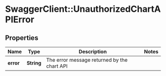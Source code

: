 # SwaggerClient::UnauthorizedChartAPIError

## Properties
Name | Type | Description | Notes
------------ | ------------- | ------------- | -------------
**error** | **String** | The error message returned by the chart API | 


